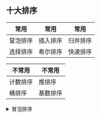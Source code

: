 ## 十大排序

|常用|常用|常用
|----|---|---
|冒泡排序|插入排序|归并排序
|选择排序|希尔排序|快速排序

|不常用|不常用
|------|------
|计数排序|推排序
|桶排序|基数排序

<details><summary>冒泡排序</summary>
<img src="https://pic3.zhimg.com/v2-b7d216a5b292cf3a5412bbc7fbb56a9e_b.webp"/>
</details>
